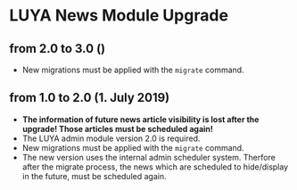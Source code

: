# LUYA News Module Upgrade

## from 2.0 to 3.0 ()

+ New migrations must be applied with the `migrate` command.

## from 1.0 to 2.0 (1. July 2019)

+ **The information of future news article visibility is lost after the upgrade! Those articles must be scheduled again!**
+ The LUYA admin module version 2.0 is required.
+ New migrations must be applied with the `migrate` command.
+ The new version uses the internal admin scheduler system. Therfore after the migrate process, the news which are scheduled to hide/display in the future, must be scheduled again.